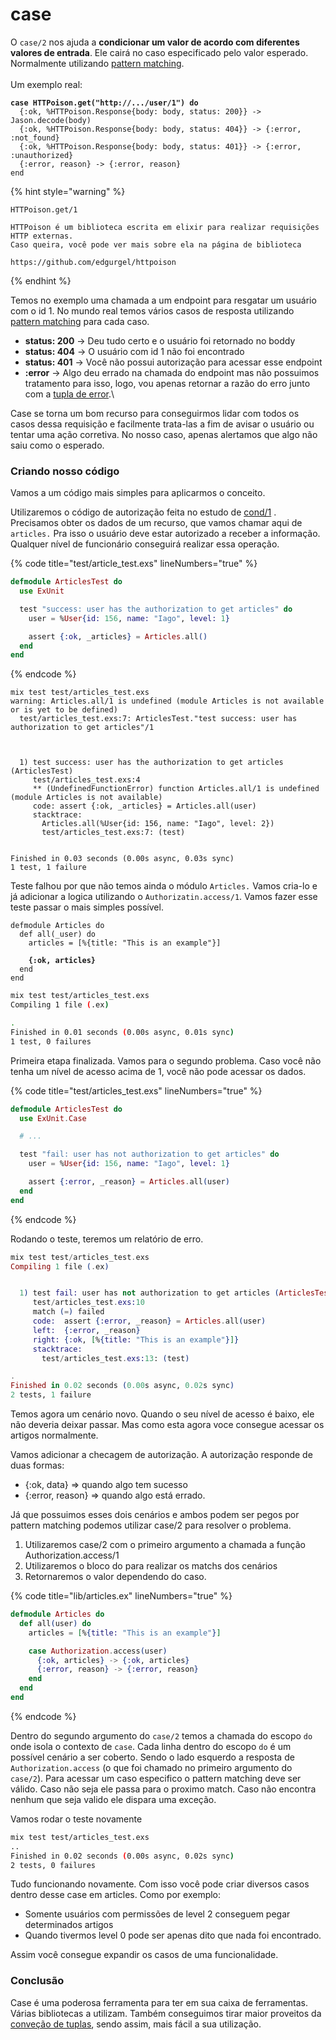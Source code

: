 # case

O `case/2` nos ajuda a **condicionar um valor de acordo com diferentes valores de entrada**. Ele cairá no caso especificado pelo valor esperado. Normalmente utilizando [pattern matching](../../pattern-matching.md). \
\
Um exemplo real:

<pre class="language-elixir" data-line-numbers><code class="lang-elixir"><strong>case HTTPoison.get("http://.../user/1") do
</strong>  {:ok, %HTTPoison.Response{body: body, status: 200}} -> Jason.decode(body)
  {:ok, %HTTPoison.Response{body: body, status: 404}} -> {:error, :not_found}
  {:ok, %HTTPoison.Response{body: body, status: 401}} -> {:error, :unauthorized}
  {:error, reason} -> {:error, reason}
end
</code></pre>

{% hint style="warning" %}
```
HTTPoison.get/1

HTTPoison é um biblioteca escrita em elixir para realizar requisições HTTP externas.
Caso queira, você pode ver mais sobre ela na página de biblioteca

https://github.com/edgurgel/httpoison
```
{% endhint %}

Temos no exemplo uma chamada a um endpoint para resgatar um usuário com o id 1. No mundo real temos vários casos de resposta utilizando [pattern matching](../../pattern-matching.md) para cada caso.

* **status: 200** -> Deu tudo certo e o usuário foi retornado no boddy
* **status: 404** -> O usuário com id 1 não foi encontrado
* **status: 401** -> Você não possui autorização para acessar esse endpoint
* **:error** -> Algo deu errado na chamada do endpoint mas não possuimos tratamento para isso, logo, vou apenas retornar a razão do erro junto com a [tupla de error](../../../conceitos/convencoes.md#tupla-ok-result-e-error-reason).\


Case se torna um bom recurso para conseguirmos lidar com todos os casos dessa requisição e facilmente trata-las a fim de avisar o usuário ou tentar uma ação corretiva. No nosso caso, apenas alertamos que algo não saiu como o esperado.

### Criando nosso código

Vamos a um código mais simples para aplicarmos o conceito.

Utilizaremos o código de autorização feita no estudo de [cond/1](cond.md) . Precisamos obter os dados de um recurso, que vamos chamar aqui de `articles.` Pra isso o usuário deve estar autorizado a receber a informação. Qualquer nível de funcionário conseguirá realizar essa operação.

{% code title="test/article_test.exs" lineNumbers="true" %}
```elixir
defmodule ArticlesTest do
  use ExUnit

  test "success: user has the authorization to get articles" do
    user = %User{id: 156, name: "Iago", level: 1}

    assert {:ok, _articles} = Articles.all()
  end
end
```
{% endcode %}

```
mix test test/articles_test.exs
warning: Articles.all/1 is undefined (module Articles is not available or is yet to be defined)
  test/articles_test.exs:7: ArticlesTest."test success: user has authorization to get articles"/1



  1) test success: user has the authorization to get articles (ArticlesTest)
     test/articles_test.exs:4
     ** (UndefinedFunctionError) function Articles.all/1 is undefined (module Articles is not available)
     code: assert {:ok, _articles} = Articles.all(user)
     stacktrace:
       Articles.all(%User{id: 156, name: "Iago", level: 2})
       test/articles_test.exs:7: (test)


Finished in 0.03 seconds (0.00s async, 0.03s sync)
1 test, 1 failure
```

Teste falhou por que não temos ainda o módulo `Articles.` Vamos cria-lo e já adicionar a logica utilizando o `Authorizatin.access/1`. Vamos fazer esse teste passar o mais simples possível.

<pre class="language-elixir" data-title="lib/articles.ex" data-line-numbers><code class="lang-elixir">defmodule Articles do
  def all(_user) do
    articles = [%{title: "This is an example"}]

<strong>    {:ok, articles}
</strong>  end
end
</code></pre>

```sh
mix test test/articles_test.exs
Compiling 1 file (.ex)

.
Finished in 0.01 seconds (0.00s async, 0.01s sync)
1 test, 0 failures
```

Primeira etapa finalizada. Vamos para o segundo problema. Caso você não tenha um nível de acesso acima de 1, você não pode acessar os dados.

{% code title="test/articles_test.exs" lineNumbers="true" %}
```elixir
defmodule ArticlesTest do
  use ExUnit.Case

  # ...

  test "fail: user has not authorization to get articles" do
    user = %User{id: 156, name: "Iago", level: 1}

    assert {:error, _reason} = Articles.all(user)
  end
end
```
{% endcode %}

Rodando o teste, teremos um relatório de erro.

```elixir
mix test test/articles_test.exs
Compiling 1 file (.ex)


  1) test fail: user has not authorization to get articles (ArticlesTest)
     test/articles_test.exs:10
     match (=) failed
     code:  assert {:error, _reason} = Articles.all(user)
     left:  {:error, _reason}
     right: {:ok, [%{title: "This is an example"}]}
     stacktrace:
       test/articles_test.exs:13: (test)

.
Finished in 0.02 seconds (0.00s async, 0.02s sync)
2 tests, 1 failure
```

Temos agora um cenário novo. Quando o seu nível de acesso é baixo, ele não deveria deixar passar. Mas como esta agora voce consegue acessar os artigos normalmente.&#x20;

Vamos adicionar a checagem de autorização. A autorização responde de duas formas:

* {:ok, data} => quando algo tem sucesso
* {:error, reason}  => quando algo está errado.

Já que possuimos esses dois cenários e ambos podem ser pegos por pattern matching podemos utilizar case/2 para resolver o problema.

1. Utilizaremos case/2 com o primeiro argumento a chamada a função Authorization.access/1
2. Utilizaremos o bloco do para realizar os matchs dos cenários
3. Retornaremos o valor dependendo do caso.

{% code title="lib/articles.ex" lineNumbers="true" %}
```elixir
defmodule Articles do
  def all(user) do
    articles = [%{title: "This is an example"}]

    case Authorization.access(user)
      {:ok, articles} -> {:ok, articles}
      {:error, reason} -> {:error, reason}
    end
  end
end
```
{% endcode %}

Dentro do segundo argumento do `case/2` temos a chamada do escopo  `do` onde isola o contexto de `case`. Cada linha dentro do escopo `do` é um possível cenário a ser coberto. Sendo o lado esquerdo a resposta de `Authorization.access` (o que foi chamado no primeiro argumento do `case/2`). Para acessar um caso especifico o pattern matching deve ser válido. Caso não seja ele passa para o proximo match. Caso não encontra nenhum que seja valido ele dispara uma exceção.

Vamos rodar o teste novamente

```sh
mix test test/articles_test.exs
..
Finished in 0.02 seconds (0.00s async, 0.02s sync)
2 tests, 0 failures
```

Tudo funcionando novamente. Com isso você pode criar diversos casos dentro desse case em articles. Como por exemplo:

* Somente usuários com permissões de level 2 conseguem pegar determinados artigos
* Quando tivermos level 0 pode ser apenas dito que nada foi encontrado.

Assim você consegue expandir os casos de uma funcionalidade.



### Conclusão

Case é uma poderosa ferramenta para ter em sua caixa de ferramentas. Várias bibliotecas a utilizam. Também conseguimos tirar maior proveitos da [conveção de tuplas](../../../conceitos/convencoes.md#tupla-ok-result-e-error-reason), sendo assim, mais fácil a sua utilização.



